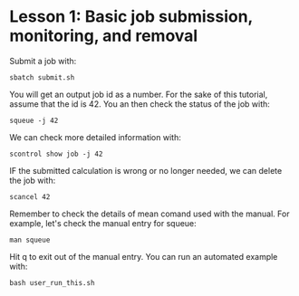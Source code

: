 # Lesson 1: Basic job submission, monitoring, and removal

Submit a job with:

```
sbatch submit.sh
```

You will get an output job id as a number. For the sake of this tutorial, assume that the id is 42. You an then check the status of the job with:

```
squeue -j 42
```

We can check more detailed information with:

```
scontrol show job -j 42
```

IF the submitted calculation is wrong or no longer needed, we can delete the job with:

```
scancel 42
```

Remember to check the details of mean comand used with the manual. For example, let's check the manual entry for squeue:

```
man squeue
```

Hit q to exit out of the manual entry. You can run an automated example with:

```
bash user_run_this.sh
```

